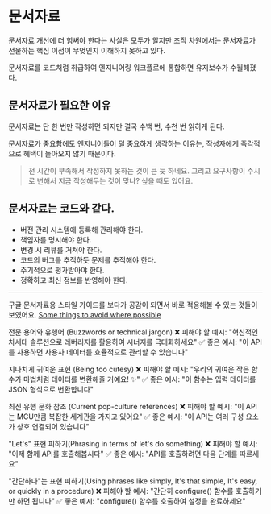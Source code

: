 # 문서자료

문서자료 개선에 더 힘써야 한다는 사실은 모두가 알지만 조직 차원에서는 문서자료가 선물하는 핵심 이점이 무엇인지 이해하지 못하고 있다.

문서자료를 코드처럼 취급하여 엔지니어링 워크플로에 통합하면 유지보수가 수월해졌다.

## 문서자료가 필요한 이유

문서자료는 단 한 번만 작성하면 되지만 결국 수백 번, 수천 번 읽히게 된다.

문서자료가 중요함에도 엔지니어들이 덜 중요하게 생각하는 이유는, 작성자에게 즉각적으로 혜택이 돌아오지 않기 때문이다.

> 전 시간이 부족해서 작성하지 못하는 것이 큰 듯 하네요. 그리고 요구사항이 수시로 변해서 지금 작성해두는 것이 맞나? 싶을 때도 있어요.

## 문서자료는 코드와 같다.

- 버전 관리 시스템에 등록해 관리해야 한다.
- 책임자를 명시해야 한다.
- 변경 시 리뷰를 거쳐야 한다.
- 코드의 버그를 추적하듯 문제를 추적해야 한다.
- 주기적으로 평가받아야 한다.
- 정확하고 최신 정보를 반영해야 한다.

---

구글 문서자료용 스타일 가이드를 보다가 공감이 되면서 바로 적용해볼 수 있는 것들이 보였어요. [Some things to avoid where possible](https://developers.google.com/style/tone#some-things-to-avoid-where-possible)

전문 용어와 유행어 (Buzzwords or technical jargon)
❌ 피해야 할 예시: "혁신적인 차세대 솔루션으로 레버리지를 활용하여 시너지를 극대화하세요"
✅ 좋은 예시: "이 API를 사용하면 사용자 데이터를 효율적으로 관리할 수 있습니다"

지나치게 귀여운 표현 (Being too cutesy)
❌ 피해야 할 예시: "우리의 귀여운 작은 함수가 마법처럼 데이터를 변환해줄 거예요! ✨"
✅ 좋은 예시: "이 함수는 입력 데이터를 JSON 형식으로 변환합니다"

최신 유행 문화 참조 (Current pop-culture references)
❌ 피해야 할 예시: "이 API는 MCU만큼 복잡한 세계관을 가지고 있어요"
✅ 좋은 예시: "이 API는 여러 구성 요소가 상호 연결되어 있습니다"

"Let's" 표현 피하기(Phrasing in terms of let's do something)
❌ 피해야 할 예시: "이제 함께 API를 호출해봅시다"
✅ 좋은 예시: "API를 호출하려면 다음 단계를 따르세요"

"간단하다"는 표현 피하기(Using phrases like simply, It's that simple, It's easy, or quickly in a procedure)
❌ 피해야 할 예시: "간단히 configure() 함수를 호출하기만 하면 됩니다"
✅ 좋은 예시: "configure() 함수를 호출하여 설정을 완료하세요"
